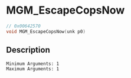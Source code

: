 # MGM_EscapeCopsNow
```c
// 0x00642570
void MGM_EscapeCopsNow(unk p0)
```
## Description
```
Minimum Arguments: 1
Maximum Arguments: 1
```
